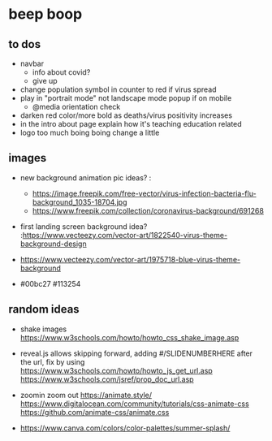 # beep boop
## to dos
- navbar
	- info about covid?
	- give up
- change population symbol in counter to red if virus spread
- play in "portrait mode" not landscape mode popup if on mobile
	- @media orientation check
- darken red color/more bold as deaths/virus positivity increases
- in the intro about page explain how it's teaching education related
- logo too much boing boing change a little

## images 
- new background animation pic ideas? :
	- https://image.freepik.com/free-vector/virus-infection-bacteria-flu-background_1035-18704.jpg
	- https://www.freepik.com/collection/coronavirus-background/691268
	
- first landing screen background idea? :https://www.vecteezy.com/vector-art/1822540-virus-theme-background-design
- https://www.vecteezy.com/vector-art/1975718-blue-virus-theme-background
- #00bc27 #113254

## random ideas
- shake images https://www.w3schools.com/howto/howto_css_shake_image.asp
- reveal.js allows skipping forward, adding #/SLIDENUMBERHERE after the url, fix by using https://www.w3schools.com/howto/howto_js_get_url.asp https://www.w3schools.com/jsref/prop_doc_url.asp


- zoomin zoom out https://animate.style/ https://www.digitalocean.com/community/tutorials/css-animate-css https://github.com/animate-css/animate.css
- https://www.canva.com/colors/color-palettes/summer-splash/
